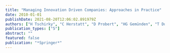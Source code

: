 ```yaml
---
title: "Managing Innovation Driven Companies: Approaches in Practice"
date: 2010-01-01
publishDate: 2021-08-20T12:06:02.891979Z
authors: ["H Tschirky", "C Herstatt", "D Probert", "HG Gemünden", "T Durand", " ..."]
publication_types: ["5"]
abstract: ""
featured: false
publication: "*Springer*"
---
```



